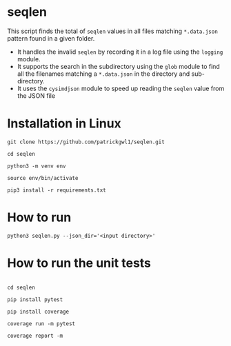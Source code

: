 # seqlen
This script finds the total of `seqlen` values in all files matching `*.data.json` pattern found in a given folder. 

* It handles the invalid `seqlen` by recording it in a log file using the `logging` module. 
* It supports the search in the subdirectory using the `glob` module to find all the filenames matching a `*.data.json` in the directory and sub-directory. 
* It uses the `cysimdjson` module to speed up reading the `seqlen` value from the JSON file

# Installation in Linux 
```
git clone https://github.com/patrickgwl1/seqlen.git

cd seqlen

python3 -m venv env

source env/bin/activate

pip3 install -r requirements.txt

```

# How to run

```
python3 seqlen.py --json_dir='<input directory>'

```

# How to run the unit tests

```

cd seqlen

pip install pytest

pip install coverage

coverage run -m pytest

coverage report -m

```


